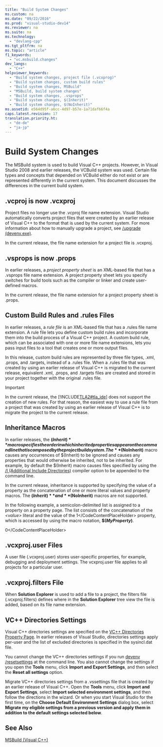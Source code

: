 ```yaml
---
title: "Build System Changes"
ms.custom: na
ms.date: "09/22/2016"
ms.prod: "visual-studio-dev14"
ms.reviewer: na
ms.suite: na
ms.technology: 
  - "devlang-cpp"
ms.tgt_pltfrm: na
ms.topic: "article"
f1_keywords: 
  - "vc.msbuild.changes"
dev_langs: 
  - "C++"
helpviewer_keywords: 
  - "Build system changes, project file (.vcxprog)"
  - "Build system changes, custom build rules"
  - "Build system changes, MSBuild"
  - "MSBuild, build system changes"
  - "Build system changes, .vsprops"
  - "Build system changes, $(Inherit)"
  - "Build system changes, $(NoInherit)"
ms.assetid: e564d95f-a6cc-4d97-b57e-1a71daf66f4a
caps.latest.revision: 17
translation.priority.ht: 
  - "de-de"
  - "ja-jp"
---
```

# Build System Changes
The MSBuild system is used to build Visual C++ projects. However, in Visual Studio 2008 and earlier releases, the VCBuild system was used. Certain file types and concepts that depended on VCBuild either do not exist or are represented differently in the current system. This document discusses the differences in the current build system.  
  
## .vcproj is now .vcxproj  
 Project files no longer use the .vcproj file name extension. Visual Studio automatically converts project files that were created by an earlier release of Visual C++ to the format that is used by the current system. For more information about how to manually upgrade a project, see [/upgrade (devenv.exe)](../vs140/-upgrade--devenv.exe-.md).  
  
 In the current release, the file name extension for a project file is .vcxproj.  
  
## .vsprops is now .props  
 In earlier releases, a *project property sheet* is an XML-based file that has a .vsprops file name extension. A project property sheet lets you specify switches for build tools such as the compiler or linker and create user-defined macros.  
  
 In the current release, the file name extension for a project property sheet is .props.  
  
## Custom Build Rules and .rules Files  
 In earlier releases, a *rule file* is an XML-based file that has a .rules file name extension. A rule file lets you define custom build rules and incorporate them into the build process of a Visual C++ project. A custom build rule, which can be associated with one or more file name extensions, lets you pass input files to a tool that creates one or more output files.  
  
 In this release, custom build rules are represented by three file types, .xml, .props, and .targets, instead of a .rules file. When a .rules file that was created by using an earlier release of Visual C++ is migrated to the current release, equivalent .xml, .props, and .targets files are created and stored in your project together with the original .rules file.  
  
> [!IMPORTANT]
>  In the current release, the [!INCLUDE[TLA2#tla_ide](../vs140/includes/tla2sharptla_ide_md.md)] does not support the creation of new rules. For that reason, the easiest way to use a rule file from a project that was created by using an earlier release of Visual C++ is to migrate the project to the current release.  
  
## Inheritance Macros  
 In earlier releases, the **$(Inherit)** macro specifies the order in which inherited properties appear on the command line that is composed by the project build system. The **$(NoInherit)** macro causes any occurrences of $(Inherit) to be ignored and causes any properties that would otherwise be inherited, not to be inherited. For example, by default the $(Inherit) macro causes files specified by using the [/I (Additional Include Directories)](../vs140/-i--additional-include-directories-.md) compiler option to be appended to the command line.  
  
 In the current release, inheritance is supported by specifying the value of a property as the concatenation of one or more literal values and property macros. The **$(Inherit)** and **$(NoInherit)** macros are not supported.  
  
 In the following example, a semicolon-delimited list is assigned to a property on a property page. The list consists of the concatenation of the *\<value>* literal and the value of the <CodeContentPlaceHolder>1\</CodeContentPlaceHolder> property, which is accessed by using the macro notation, **$(***MyProperty***)**.  
  
<CodeContentPlaceHolder>0\</CodeContentPlaceHolder>  
## .vcxproj.user Files  
 A user file (.vcxproj.user) stores user-specific properties, for example, debugging and deployment settings. The vcxproj.user file applies to all projects for a particular user.  
  
## .vcxproj.filters File  
 When **Solution Explorer** is used to add a file to a project, the filters file (.vcxproj.filters) defines where in the **Solution Explorer** tree view the file is added, based on its file name extension.  
  
## VC++ Directories Settings  
 Visual C++ directories settings are specified on the [VC++ Directories Property Page](../vs140/vc---directories-property-page.md). In earlier releases of Visual Studio, directories settings apply per-user and the list of excluded directories is specified in the sysincl.dat file.  
  
 You cannot change the VC++ directories settings if you run [devenv /resetsettings](../vs140/-resetsettings--devenv.exe-.md) at the command line. You also cannot change the settings if you open the **Tools** menu, click **Import and Export Settings**, and then select the **Reset all settings** option.  
  
 Migrate VC++ directories settings from a .vssettings file that is created by an earlier release of Visual C++. Open the **Tools** menu, click **Import and Export Settings**, select **Import selected environment settings**, and then follow the directions in the wizard. Or when you start Visual Studio for the first time, on the **Choose Default Environment Settings** dialog box, select **Migrate my eligible settings from a previous version and apply them in addition to the default settings selected below**.  
  
## See Also  
 [MSBuild (Visual C++)](../vs140/msbuild--visual-c---.md)